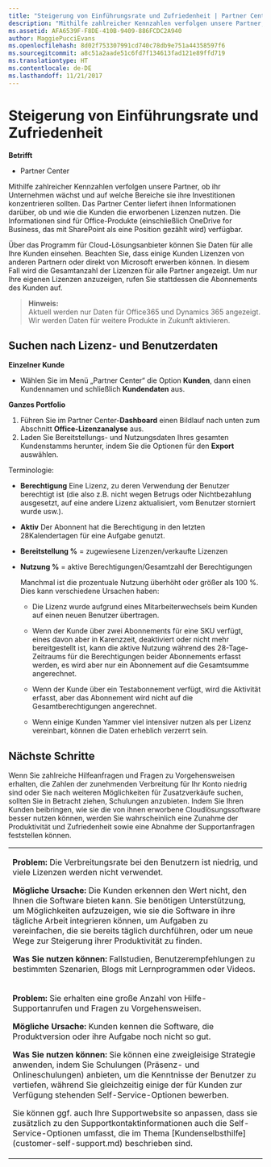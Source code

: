 ```yaml
---
title: "Steigerung von Einführungsrate und Zufriedenheit | Partner Center"
description: "Mithilfe zahlreicher Kennzahlen verfolgen unsere Partner, ob ihr Unternehmen wächst und auf welche Bereiche sie ihre Investitionen konzentrieren sollten. Das Partner Center liefert ihnen Informationen darüber, ob und wie die Kunden die erworbenen Lizenzen nutzen."
ms.assetid: AFA6539F-F8DE-410B-9409-886FCDC2A940
author: MaggiePucciEvans
ms.openlocfilehash: 8d02f753307991cd740c78db9e751a44358597f6
ms.sourcegitcommit: a8c51a2aade51c6fd7f134613fad121e89ffd719
ms.translationtype: HT
ms.contentlocale: de-DE
ms.lasthandoff: 11/21/2017
---
```

# <a name="increase-adoption-and-satisfaction"></a>Steigerung von Einführungsrate und Zufriedenheit

**Betrifft**

-  Partner Center

Mithilfe zahlreicher Kennzahlen verfolgen unsere Partner, ob ihr Unternehmen wächst und auf welche Bereiche sie ihre Investitionen konzentrieren sollten. Das Partner Center liefert ihnen Informationen darüber, ob und wie die Kunden die erworbenen Lizenzen nutzen. Die Informationen sind für Office-Produkte (einschließlich OneDrive for Business, das mit SharePoint als eine Position gezählt wird) verfügbar.

Über das Programm für Cloud-Lösungsanbieter können Sie Daten für alle Ihre Kunden einsehen. Beachten Sie, dass einige Kunden Lizenzen von anderen Partnern oder direkt von Microsoft erwerben können. In diesem Fall wird die Gesamtanzahl der Lizenzen für alle Partner angezeigt. Um nur Ihre eigenen Lizenzen anzuzeigen, rufen Sie stattdessen die Abonnements des Kunden auf.

>**Hinweis:**<br> Aktuell werden nur Daten für Office365 und Dynamics 365 angezeigt. Wir werden Daten für weitere Produkte in Zukunft aktivieren.

## <a name="find-license-and-user-data"></a>Suchen nach Lizenz- und Benutzerdaten


**Einzelner Kunde**

-   Wählen Sie im Menü „Partner Center“ die Option **Kunden**, dann einen Kundennamen und schließlich **Kundendaten** aus.

**Ganzes Portfolio**

1.  Führen Sie im Partner Center-**Dashboard** einen Bildlauf nach unten zum Abschnitt **Office-Lizenzanalyse** aus.
2.  Laden Sie Bereitstellungs- und Nutzungsdaten Ihres gesamten Kundenstamms herunter, indem Sie die Optionen für den **Export** auswählen.

Terminologie:

-   **Berechtigung** Eine Lizenz, zu deren Verwendung der Benutzer berechtigt ist (die also z.B. nicht wegen Betrugs oder Nichtbezahlung ausgesetzt, auf eine andere Lizenz aktualisiert, vom Benutzer storniert wurde usw.).

-   **Aktiv** Der Abonnent hat die Berechtigung in den letzten 28Kalendertagen für eine Aufgabe genutzt.

-   **Bereitstellung %** = zugewiesene Lizenzen/verkaufte Lizenzen

-   **Nutzung %** = aktive Berechtigungen/Gesamtzahl der Berechtigungen

    Manchmal ist die prozentuale Nutzung überhöht oder größer als 100 %. Dies kann verschiedene Ursachen haben:

    -   Die Lizenz wurde aufgrund eines Mitarbeiterwechsels beim Kunden auf einen neuen Benutzer übertragen.

    -   Wenn der Kunde über zwei Abonnements für eine SKU verfügt, eines davon aber in Karenzzeit, deaktiviert oder nicht mehr bereitgestellt ist, kann die aktive Nutzung während des 28-Tage-Zeitraums für die Berechtigungen beider Abonnements erfasst werden, es wird aber nur ein Abonnement auf die Gesamtsumme angerechnet.

    -   Wenn der Kunde über ein Testabonnement verfügt, wird die Aktivität erfasst, aber das Abonnement wird nicht auf die Gesamtberechtigungen angerechnet.

    -   Wenn einige Kunden Yammer viel intensiver nutzen als per Lizenz vereinbart, können die Daten erheblich verzerrt sein.

## <a name="next-steps"></a>Nächste Schritte


Wenn Sie zahlreiche Hilfeanfragen und Fragen zu Vorgehensweisen erhalten, die Zahlen der zunehmenden Verbreitung für Ihr Konto niedrig sind oder Sie nach weiteren Möglichkeiten für Zusatzverkäufe suchen, sollten Sie in Betracht ziehen, Schulungen anzubieten. Indem Sie Ihren Kunden beibringen, wie sie die von ihnen erworbene Cloudlösungssoftware besser nutzen können, werden Sie wahrscheinlich eine Zunahme der Produktivität und Zufriedenheit sowie eine Abnahme der Supportanfragen feststellen können.

<table>
<colgroup>
<col width="100%" />
</colgroup>
<tbody>
<tr class="odd">
<td><p><strong>Problem:</strong> Die Verbreitungsrate bei den Benutzern ist niedrig, und viele Lizenzen werden nicht verwendet.</p>
<p><strong>Mögliche Ursache:</strong> Die Kunden erkennen den Wert nicht, den Ihnen die Software bieten kann. Sie benötigen Unterstützung, um Möglichkeiten aufzuzeigen, wie sie die Software in ihre tägliche Arbeit integrieren können, um Aufgaben zu vereinfachen, die sie bereits täglich durchführen, oder um neue Wege zur Steigerung ihrer Produktivität zu finden.</p>
<p><strong>Was Sie nutzen können:</strong> Fallstudien, Benutzerempfehlungen zu bestimmten Szenarien, Blogs mit Lernprogrammen oder Videos.</p></td>
</tr>
<tr class="even">
<td><p><strong>Problem:</strong> Sie erhalten eine große Anzahl von Hilfe-Supportanrufen und Fragen zu Vorgehensweisen.</p>
<p><strong>Mögliche Ursache:</strong> Kunden kennen die Software, die Produktversion oder ihre Aufgabe noch nicht so gut.</p>
<p><strong>Was Sie nutzen können:</strong> Sie können eine zweigleisige Strategie anwenden, indem Sie Schulungen (Präsenz- und Onlineschulungen) anbieten, um die Kenntnisse der Benutzer zu vertiefen, während Sie gleichzeitig einige der für Kunden zur Verfügung stehenden Self-Service-Optionen bewerben.</p>
<p>Sie können ggf. auch Ihre Supportwebsite so anpassen, dass sie zusätzlich zu den Supportkontaktinformationen auch die Self-Service-Optionen umfasst, die im Thema [Kundenselbsthilfe](customer-self-support.md) beschrieben sind.</p></td>
</tr>
</tbody>
</table>

 

 

 



